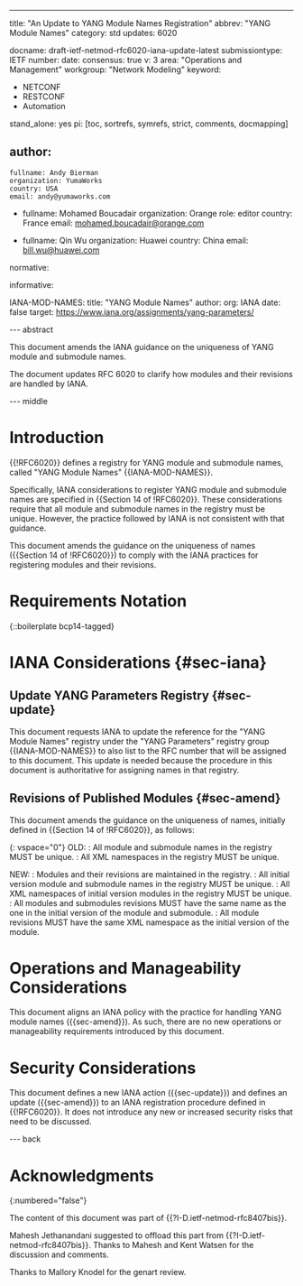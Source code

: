 ---
title: "An Update to YANG Module Names Registration"
abbrev: "YANG Module Names"
category: std
updates: 6020

docname: draft-ietf-netmod-rfc6020-iana-update-latest
submissiontype: IETF
number:
date:
consensus: true
v: 3
area: "Operations and Management"
workgroup: "Network Modeling"
keyword:
 - NETCONF
 - RESTCONF
 - Automation

stand_alone: yes
pi: [toc, sortrefs, symrefs, strict, comments, docmapping]

author:
 -
    fullname: Andy Bierman
    organization: YumaWorks
    country: USA
    email: andy@yumaworks.com

 -
    fullname: Mohamed Boucadair
    organization: Orange
    role: editor
    country: France
    email: mohamed.boucadair@orange.com

 -
    fullname: Qin Wu
    organization: Huawei
    country: China
    email: bill.wu@huawei.com

normative:

informative:

   IANA-MOD-NAMES:
              title: "YANG Module Names"
              author:
                org: IANA
              date: false
              target: https://www.iana.org/assignments/yang-parameters/

--- abstract

   This document amends the IANA guidance on the uniqueness of YANG module and submodule names.

   The document updates RFC 6020 to clarify how modules and their revisions are handled by IANA.

--- middle

#  Introduction

{{!RFC6020}} defines a registry for YANG module and submodule names, called "YANG Module Names" {{IANA-MOD-NAMES}}.

Specifically, IANA considerations to register YANG module and submodule names are specified in {{Section 14 of !RFC6020}}.
These considerations require that all module and submodule names in the registry must be unique. However,
the practice followed by IANA is not consistent with that guidance.

This document amends the guidance on the uniqueness of names ({{Section 14 of !RFC6020}})
to comply with the IANA practices for registering modules and their revisions.

# Requirements Notation

{::boilerplate bcp14-tagged}

#  IANA Considerations {#sec-iana}

## Update YANG Parameters Registry {#sec-update}

This document requests IANA to update the reference for
the "YANG Module Names" registry under the "YANG Parameters" registry group {{IANA-MOD-NAMES}}
to also list to the RFC number that will be assigned to this document. This update is needed
because the procedure in this document is authoritative for assigning names in that registry.

## Revisions of Published Modules {#sec-amend}

This document amends the guidance on the uniqueness of names, initially defined in {{Section 14 of !RFC6020}}, as follows:

{: vspace="0"}
OLD:
: All module and submodule names in the registry MUST be unique.
: All XML namespaces in the registry MUST be unique.

NEW:
: Modules and their revisions are maintained in the registry.
: All initial version module and submodule names in the registry MUST be unique.
: All XML namespaces of initial version modules in the registry MUST be unique.
: All modules and submodules revisions MUST have the same name as the one in the initial version of the module and submodule.
: All module revisions MUST have the same XML namespace as the initial version of the module.

# Operations and Manageability Considerations

This document aligns an IANA policy with the practice for handling YANG module names ({{sec-amend}}). As such, there are no new operations or manageability requirements introduced by this document.

#  Security Considerations

This document defines a new IANA action ({{sec-update}}) and defines an update ({{sec-amend}}) to an IANA registration procedure defined in {{!RFC6020}}.
It does not introduce any new or increased security risks that need to be discussed.

--- back

# Acknowledgments
{:numbered="false"}

The content of this document was part of {{?I-D.ietf-netmod-rfc8407bis}}.

Mahesh Jethanandani suggested to offload this part from {{?I-D.ietf-netmod-rfc8407bis}}.
Thanks to Mahesh and Kent Watsen for the discussion and comments.

Thanks to Mallory Knodel for the genart review.
